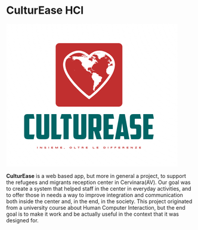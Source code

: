 <body> 
  <h1>CulturEase HCI </h1>
  <img src="Docs/Primo_Assignment/CulturEaseLogo.PNG"></img>
  <p>
    <strong>CulturEase</strong> is a web based app, but more in general a project, to support the refugees and migrants reception center in Cervinara(AV).
    Our goal was to create a system that helped staff in the center in everyday activities, and to offer those in needs a way to improve integration and communication both inside the center and, in the end, in the society.
    This project originated from a university course about Human Computer Interaction, but the end goal is to make it work and be actually useful in the context that it was designed for.
  </p>
</body>
